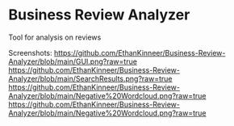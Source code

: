 # Business Review Analyzer

Tool for analysis on reviews

Screenshots:
https://github.com/EthanKinneer/Business-Review-Analyzer/blob/main/GUI.png?raw=true
https://github.com/EthanKinneer/Business-Review-Analyzer/blob/main/SearchResults.png?raw=true
https://github.com/EthanKinneer/Business-Review-Analyzer/blob/main/Negative%20Wordcloud.png?raw=true
https://github.com/EthanKinneer/Business-Review-Analyzer/blob/main/Negative%20Wordcloud.png?raw=true
